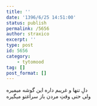 ```yaml
---
title: ''
date: '1396/6/25 14:51:00'
status: publish
permalink: /5656
author: straxico
excerpt: ''
type: post
id: 5656
category:
    - tytomood
tag: []
post_format: []
---
```

دلِ تنها و غریبم داره این گوشه میمیره  
ولی حتی وقتِ مردن باز سراغتو میگیره